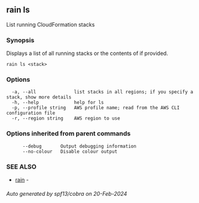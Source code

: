 ## rain ls

List running CloudFormation stacks

### Synopsis

Displays a list of all running stacks or the contents of <stack> if provided.

```
rain ls <stack>
```

### Options

```
  -a, --all              list stacks in all regions; if you specify a stack, show more details
  -h, --help             help for ls
  -p, --profile string   AWS profile name; read from the AWS CLI configuration file
  -r, --region string    AWS region to use
```

### Options inherited from parent commands

```
      --debug       Output debugging information
      --no-colour   Disable colour output
```

### SEE ALSO

* [rain](index.md)	 - 

###### Auto generated by spf13/cobra on 20-Feb-2024
